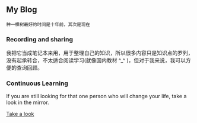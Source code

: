 ## My Blog

`种一棵树最好的时间是十年前，其次是现在`

### Recording and sharing

我把它当成笔记本来用，用于整理自己的知识，所以很多内容只是知识点的罗列，没有起承转合，不太适合阅读学习(就像国内教材 ^_^ )，但对于我来说，我可以方便的查询回顾。

### Continuous Learning 

If you are still looking for that one person who will change your life, take a look in the mirror.

[Take a look](http://mapan1984.github.io)
